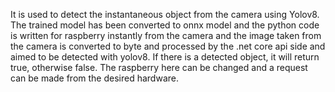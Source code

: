 It is used to detect the instantaneous object from the camera using Yolov8. The trained model has been converted to onnx model and the python code is written for raspberry instantly from the camera and the image taken from the camera is converted to byte and processed by the .net core api side and aimed to be detected with yolov8. If there is a detected object, it will return true, otherwise false. The raspberry here can be changed and a request can be made from the desired hardware.

